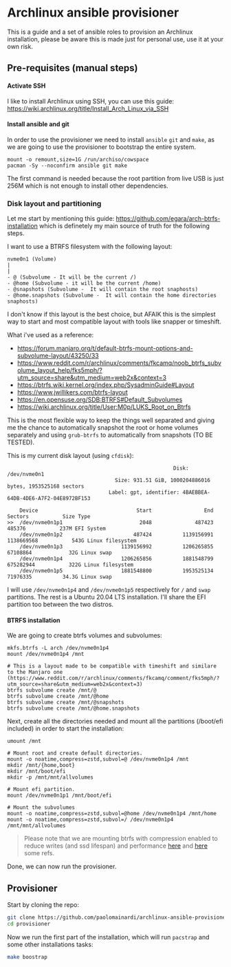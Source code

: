 # Archlinux ansible provisioner

This is a guide and a set of ansible roles to provision an Archlinux
installation, please be aware this is made just for personal use, use it at your own risk.

## Pre-requisites (manual steps)

#### Activate SSH

I like to install Archlinux using SSH, you can use this guide: https://wiki.archlinux.org/title/Install_Arch_Linux_via_SSH

#### Install ansible and git

In order to use the provisioner we need to install `ansible` `git` and `make`, as we are going 
to use the provisioner to bootstrap the entire system.

```
mount -o remount,size=1G /run/archiso/cowspace
pacman -Sy --noconfirm ansible git make
```

The first command is needed because the root partition from live USB is just
256M which is not enough to install other dependencies.

### Disk layout and partitioning

Let me start by mentioning this guide: https://github.com/egara/arch-btrfs-installation
which is definetely my main source of truth for the following steps.

I want to use a BTRFS filesystem with the following layout:

```
nvme0n1 (Volume)
|
|
- @ (Subvolume - It will be the current /)
- @home (Subvolume - it will be the current /home)
- @snapshots (Subvolume -  It will contain the root snaphosts)
- @home.snapshots (Subvolume -  It will contain the home directories snaphosts)
```

I don't know if this layout is the best choice, but AFAIK this is the simplest
way to start and most compatible layout with tools like snapper or timeshift.

What i've used as a reference:

* https://forum.manjaro.org/t/default-btrfs-mount-options-and-subvolume-layout/43250/33
* https://www.reddit.com/r/archlinux/comments/fkcamq/noob_btrfs_subvolume_layout_help/fks5mph/?utm_source=share&utm_medium=web2x&context=3
* https://btrfs.wiki.kernel.org/index.php/SysadminGuide#Layout
* https://www.jwillikers.com/btrfs-layout
* https://en.opensuse.org/SDB:BTRFS#Default_Subvolumes
* https://wiki.archlinux.org/title/User:M0p/LUKS_Root_on_Btrfs

This is the most flexible way to keep the things well separated and giving me the chance
to automatically snapshot the root or home volumes separately and using `grub-btrfs` 
to automatically from snapshots (TO BE TESTED).

This is my current disk layout (using `cfdisk`):

```
                                                      Disk: /dev/nvme0n1
                                   Size: 931.51 GiB, 1000204886016 bytes, 1953525168 sectors
                                 Label: gpt, identifier: 4BAEBBEA-64DB-4DE6-A7F2-04E8972BF153

    Device                                Start                 End             Sectors           Size Type
>>  /dev/nvme0n1p1                         2048              487423              485376           237M EFI System              
    /dev/nvme0n1p2                       487424          1139156991          1138669568           543G Linux filesystem
    /dev/nvme0n1p3                   1139156992          1206265855            67108864            32G Linux swap
    /dev/nvme0n1p4                   1206265856          1881548799           675282944           322G Linux filesystem
    /dev/nvme0n1p5                   1881548800          1953525134            71976335          34.3G Linux swap
```

I will use `/dev/nvme0n1p4` and `/dev/nvme0n1p5` respectively for `/` and `swap` partitions.
The rest is a Ubuntu 20.04 LTS installation. I'll share the EFI partition too between the two distros.

#### BTRFS installation

We are going to create btrfs volumes and subvolumes:

```
mkfs.btrfs -L arch /dev/nvme0n1p4
mount /dev/nvme0n1p4 /mnt

# This is a layout made to be compatible with timeshift and similare to the Manjaro one (https://www.reddit.com/r/archlinux/comments/fkcamq/comment/fks5mph/?utm_source=share&utm_medium=web2x&context=3)
btrfs subvolume create /mnt/@
btrfs subvolume create /mnt/@home
btrfs subvolume create /mnt/@snapshots
btrfs subvolume create /mnt/@home.snapshots
```

Next, create all the directories needed and mount all the partitions (/boot/efi included) in order to start the installation:

```
umount /mnt

# Mount root and create default directories.
mount -o noatime,compress=zstd,subvol=@ /dev/nvme0n1p4 /mnt
mkdir /mnt/{home,boot}
mkdir /mnt/boot/efi
mkdir -p /mnt/mnt/allvolumes

# Mount efi partition.
mount /dev/nvme0n1p1 /mnt/boot/efi

# Mount the subvolumes
mount -o noatime,compress=zstd,subvol=@home /dev/nvme0n1p4 /mnt/home
mount -o noatime,compress=zstd,subvol=/ /dev/nvme0n1p4 /mnt/mnt/allvolumes
```
> Please note that we are mounting btrfs with compression enabled to reduce writes (and ssd lifespan) 
and performance [here](https://wiki.archlinux.org/title/btrfs#Compression) and [here](https://fedoraproject.org/wiki/Changes/BtrfsByDefault#Compression) some refs.

Done, we can now run the provisioner.

## Provisioner

Start by cloning the repo:

```bash
git clone https://github.com/paolomainardi/archlinux-ansible-provisioner.git provisioner
cd provisioner
```

Now we run the first part of the installation, which will run `pacstrap`
and some other installations tasks:

```bash
make boostrap
```
